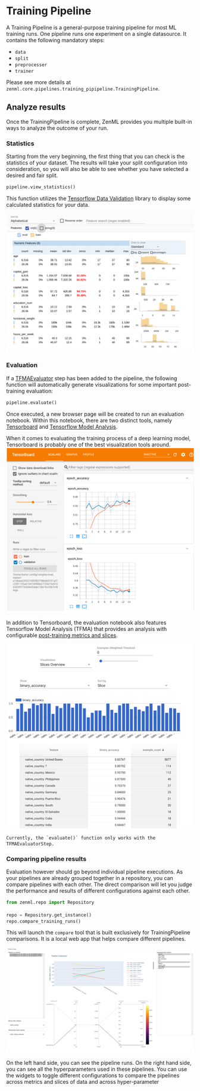 # Training Pipeline

A Training Pipeline is a general-purpose training pipeline for most ML training runs. One pipeline runs one experiment on a single datasource. It contains the following mandatory steps:

* `data`
* `split`
* `preprocesser`
* `trainer`

Please see more details at `zenml.core.pipelines.training_pipipeline.TrainingPipeline`.

## Analyze results

Once the TrainingPipeline is complete, ZenML provides you multiple built-in ways to analyze the outcome of your run.

### Statistics

Starting from the very beginning, the first thing that you can check is the statistics of your dataset. The results will take your split configuration into consideration, so you will also be able to see whether you have selected a desired and fair split.

```python
pipeline.view_statistics()
```

This function utilizes the [Tensorflow Data Validation](https://www.tensorflow.org/tfx/guide/tfdv) library to display some calculated statistics for your data.

![Visualization of the statistics of a train-eval split](../../../.gitbook/assets/training_statistics.png)

### Evaluation

If a [TFMAEvaluator](../steps/evaluator.md) step has been added to the pipeline, the following function will automatically generate visualizations for some important post-training evaluation:

```python
pipeline.evaluate()
```

Once executed, a new browser page will be created to run an evaluation notebook. Within this notebook, there are two distinct tools, namely [Tensorboard](https://www.tensorflow.org/tensorboard) and [Tensorflow Model Analysis](https://github.com/tensorflow/model-analysis).

When it comes to evaluating the training process of a deep learning model, Tensorboard is probably one of the best visualization tools around. ![Evaluating the training with Tensorboard](../../../.gitbook/assets/tensorboard.png)

In addition to Tensorboard, the evaluation notebook also features Tensorflow Model Analysis \(TFMA\) that provides an analysis with configurable [post-training metrics and slices](../steps/evaluator.md).

![Evaluating the trained model with TFMA](../../../.gitbook/assets/tfma.png)

```text
Currently, the `evaluate()` function only works with the TFMAEvaluatorStep.
```

### Comparing pipeline results

Evaluation however should go beyond individual pipeline executions. As your pipelines are already grouped together in a repository, you can compare pipelines with each other. The direct comparison will let you judge the performance and results of different configurations against each other.

```python
from zenml.repo import Repository

repo = Repository.get_instance()
repo.compare_training_runs()
```

This will launch the `compare` tool that is built exclusively for TrainingPipeline comparisons. It is a local web app that helps compare different pipelines.

![Comparing pipelines](../../../.gitbook/assets/compare.png)

On the left hand side, you can see the pipeline runs. On the right hand side, you can see all the hyperparameters used in these pipelines. You can use the widgets to toggle different configurations to compare the pipelines across metrics and slices of data and across hyper-parameter

